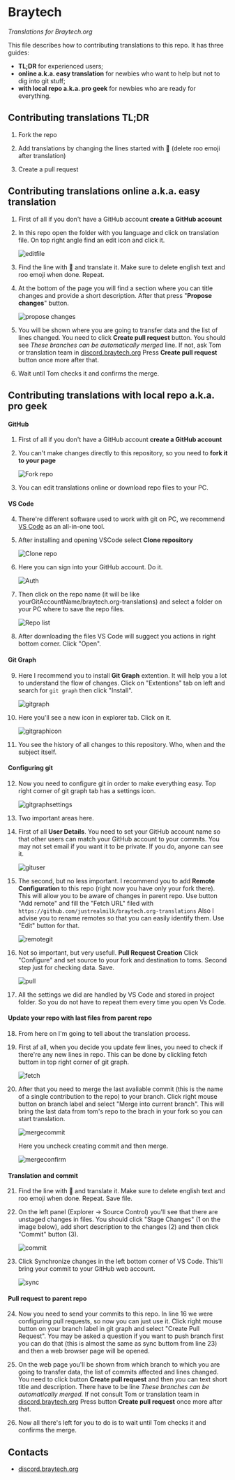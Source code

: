 # Braytech
_Translations for Braytech.org_

This file describes how to contributing translations to this repo. It has three guides:
- **TL;DR** for experienced users;
- **online a.k.a. easy translation** for newbies who want to help but not to dig into git stuff;
- **with local repo a.k.a. pro geek** for newbies who are ready for everything.


## Contributing translations TL;DR

1.  Fork the repo

2.  Add translations by changing the lines started with 🦘 (delete roo emoji after translation)

3.  Create a pull request


## Contributing translations online a.k.a. easy translation

1. First of all if you don't have a GitHub account __create a GitHub account__

2. In this repo open the folder with you language and click on translation file.
On top right angle find an edit icon and click it.

   ![editfile](https://i.ibb.co/LvySBnX/2021-01-26-12-06-05.png)

3. Find the line with 🦘 and translate it. Make sure to delete english text and roo emoji when done. Repeat.

4. At the bottom of the page you will find a section where you can title changes and provide a short description. After that press "**Propose changes**" button.

   ![propose changes](https://i.ibb.co/vdFKgr2/2021-01-26-12-10-35.png)

5. You will be shown where you are going to transfer data and the list of lines changed.
You need to click **Create pull request** button.
You should see *These branches can be automatically merged* line. If not, ask Tom or translation team in [discord.braytech.org](https://discord.braytech.org)
Press **Create pull request** button once more after that.

6. Wait until Tom checks it and confirms the merge.

## Contributing translations with local repo a.k.a. pro geek

#### GitHub

1. First of all if you don't have a GitHub account __create a GitHub account__

2. You can't make changes directly to this repository, so you need to __fork it to your page__

   ![Fork repo](https://i.ibb.co/4Pk6FGX/2021-01-25-03-16-24.png)

3. You can edit translations online or download repo files to your PC.

#### VS Code

4. There're different software used to work with git on PC, we recommend [VS Code](https://code.visualstudio.com/) as an all-in-one tool.

5. After installing and opening VSCode select **Clone repository**

   ![Clone repo](https://i.ibb.co/x6h5TWf/2021-01-25-03-31-17.png)

6. Here you can sign into your GitHub account. Do it.

   ![Auth](https://i.ibb.co/b3gCXmS/2021-01-25-03-34-24.png)

7. Then click on the repo name (it will be like yourGitAccountName/braytech.org-translations) and select a folder on your PC where to save the repo files.

   ![Repo list](https://i.ibb.co/jzGH96d/2021-01-25-03-34-36.png)

8. After downloading the files VS Code will suggect you actions in right bottom corner. Click "Open".

#### Git Graph

9. Here I recommend you to install **Git Graph** extention. It will help you a lot to understand the flow of changes.
Click on "Extentions" tab on left and search for `git graph` then click "Install".

   ![gitgraph](https://i.ibb.co/Wgchg77/2021-01-25-03-43-00.png)

10. Here you'll see a new icon in explorer tab. Click on it.

    ![gitgraphicon](https://i.ibb.co/7GFnN2p/2021-01-25-03-47-38.png)

11. You see the history of all changes to this repository. Who, when and the subject itself.

#### Configuring git

12. Now you need to configure git in order to make everything easy. Top right corner of git graph tab has a settings icon.

    ![gitgraphsettings](https://i.ibb.co/9vqwtwT/2021-01-25-03-55-51.png)

13. Two important areas here.

14. First of all **User Details**.
You need to set your GitHub account name so that other users can match your GitHub account to your commits.
You may not set email if you want it to be private. If you do, anyone can see it.

    ![gituser](https://i.ibb.co/2nWbH6D/2021-01-25-04-04-47.png)

15. The second, but no less important. I recommend you to add **Remote Configuration** to this repo (right now you have only your fork there). This will allow you to be aware of changes in parent repo. Use button "Add remote" and fill the "Fetch URL" filed with `https://github.com/justrealmilk/braytech.org-translations`
Also I advise you to rename remotes so that you can easily identify them. Use "Edit" button for that.

    ![remotegit](https://i.ibb.co/0fswtSD/2021-01-25-04-15-54.png)

16. Not so important, but very usefull. **Pull Request Creation**
Click "Configure" and set source to your fork and destination to toms. Second step just for checking data. Save.

    ![pull](https://i.ibb.co/Tq5kmXh/2021-01-25-04-54-22.png)

17. All the settings we did are handled by VS Code and stored in project folder. So you do not have to repeat them every time you open Vs Code.

#### Update your repo with last files from parent repo

18. From here on I'm going to tell about the translation process.

19. First af all, when you decide you update few lines, you need to check if there're any new lines in repo.
This can be done by clickling fetch buttom in top right corner of git graph.

    ![fetch](https://i.ibb.co/WVykrsp/2021-01-25-04-35-15.png)

20. After that you need to merge the last avaliable commit (this is the name of a single contribution to the repo) to your branch.
Click right mouse button on branch label and select "Merge into current branch".
This will bring the last data from tom's repo to the brach in your fork so you can start translation.

    ![mergecommit](https://cdn.discordapp.com/attachments/604182196319944704/770585175260266536/unknown.png)

    Here you uncheck creating commit and then merge.

    ![mergeconfirm](https://media.discordapp.net/attachments/604182196319944704/770585327651913768/unknown.png)

#### Translation and commit

21. Find the line with 🦘 and translate it. Make sure to delete english text and roo emoji when done. Repeat. Save file.

22. On the left panel (Explorer -> Source Control) you'll see that there are unstaged changes in files.
You should click "Stage Changes" (1 on the image below), add short description to the changes (2) and then click "Commit" button (3).

    ![commit](https://i.ibb.co/2j15n25/2021-01-25-04-48-37.png)

23. Click Synchronize changes in the left bottom corner of VS Code. This'll bring your commit to your GitHub web account.

    ![sync](https://i.ibb.co/3rst2Qv/2021-01-25-04-59-22.png)

#### Pull request to parent repo

24. Now you need to send your commits to this repo. In line 16 we were configuring pull requests, so now you can just use it.
Click right mouse button on your branch label in git graph and select "Create Pull Request".
You may be asked a question if you want to push branch first you can do that (this is almost the same as sync buttom from line 23) and then a web browser page will be opened.

25. On the web page you'll be shown from which branch to which you are going to transfer data, the list of commits affected and lines changed.
You need to click button **Create pull request** and then you can text short title and description.
There have to be line *These branches can be automatically merged.* If not consult Tom or translation team in [discord.braytech.org](https://discord.braytech.org)
Press button **Create pull request** once more after that.

26. Now all there's left for you to do is to wait until Tom checks it and confirms the merge.

## Contacts

* [discord.braytech.org](https://discord.braytech.org)
